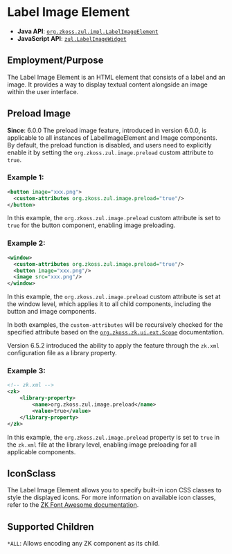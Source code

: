 # Label Image Element

- **Java API**: [`org.zkoss.zul.impl.LabelImageElement`](https://www.zkoss.org/javadoc/latest/zk/org/zkoss/zul/impl/LabelImageElement.html)
- **JavaScript API**: [`zul.LabelImageWidget`](https://www.zkoss.org/javadoc/latest/jsdoc/classes/zul.LabelImageWidget.html)

## Employment/Purpose
The Label Image Element is an HTML element that consists of a label and an image. It provides a way to display textual content alongside an image within the user interface.

## Preload Image
**Since**: 6.0.0
The preload image feature, introduced in version 6.0.0, is applicable to all instances of LabelImageElement and Image components. By default, the preload function is disabled, and users need to explicitly enable it by setting the `org.zkoss.zul.image.preload` custom attribute to `true`.

### Example 1:
```xml
<button image="xxx.png">
  <custom-attributes org.zkoss.zul.image.preload="true"/>
</button>
```
In this example, the `org.zkoss.zul.image.preload` custom attribute is set to `true` for the button component, enabling image preloading.

### Example 2:
```xml
<window>
  <custom-attributes org.zkoss.zul.image.preload="true"/>
  <button image="xxx.png"/>
  <image src="xxx.png"/>
</window>
```
In this example, the `org.zkoss.zul.image.preload` custom attribute is set at the window level, which applies it to all child components, including the button and image components.

In both examples, the `custom-attributes` will be recursively checked for the specified attribute based on the [`org.zkoss.zk.ui.ext.Scope`](https://www.zkoss.org/javadoc/latest/zk/org/zkoss/zk/ui/ext/Scope.html) documentation.

Version 6.5.2 introduced the ability to apply the feature through the `zk.xml` configuration file as a library property.

### Example 3:
```xml
<!-- zk.xml -->
<zk>
    <library-property>
        <name>org.zkoss.zul.image.preload</name>
        <value>true</value>
    </library-property>
</zk>
```
In this example, the `org.zkoss.zul.image.preload` property is set to `true` in the `zk.xml` file at the library level, enabling image preloading for all applicable components.

## IconSclass
The Label Image Element allows you to specify built-in icon CSS classes to style the displayed icons. For more information on available icon classes, refer to the [ZK Font Awesome documentation](https://www.zkoss.org/wiki/ZK_Developer%27s_Reference/Integration/Presentation_Layer/Font_Awesome).

## Supported Children
`*ALL`: Allows encoding any ZK component as its child.



